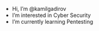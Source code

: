 - Hi, I’m @kamilgadirov
- I’m interested in Cyber Security
- I’m currently learning Pentesting 

<!---
kamilgadirov/kamilgadirov is a ✨ special ✨ repository because its `README.md` (this file) appears on your GitHub profile.
You can click the Preview link to take a look at your changes.
--->
